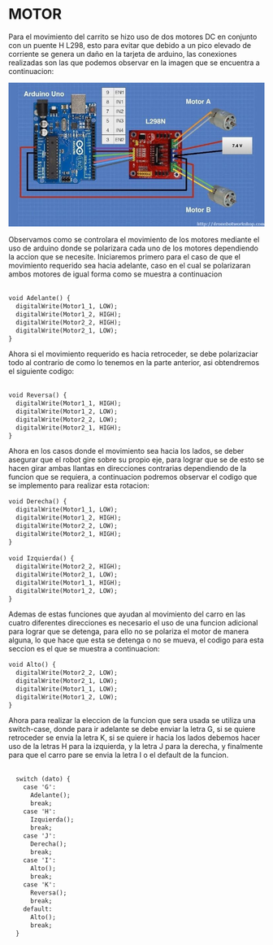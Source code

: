 # MOTOR

Para el movimiento del carrito se hizo uso de dos motores DC en conjunto con un puente H L298, esto para evitar que debido a un pico elevado de corriente se genera un daño en la tarjeta de arduino, las conexiones realizadas son las que podemos observar en la imagen que se encuentra a continuacion: 

<p align="center">

![Screenshot](/Imagenes/PuenteH.jpg)

</p> 

Observamos como se controlara el movimiento de los motores mediante el uso de arduino donde se polarizara cada uno de los motores dependiendo la accion que se necesite. Iniciaremos primero  para el caso de que el movimiento requerido sea hacia adelante, caso en el cual se polarizaran ambos motores de igual forma como se muestra a continuacion

``` 

void Adelante() {
  digitalWrite(Motor1_1, LOW);
  digitalWrite(Motor1_2, HIGH);
  digitalWrite(Motor2_2, HIGH);
  digitalWrite(Motor2_1, LOW);
}

```
Ahora si el movimiento requerido es hacia retroceder, se debe polarizaciar todo al contrario de como lo tenemos en la parte anterior, asi obtendremos el siguiente codigo: 

``` arduino

void Reversa() {
  digitalWrite(Motor1_1, HIGH);
  digitalWrite(Motor1_2, LOW);
  digitalWrite(Motor2_2, LOW);
  digitalWrite(Motor2_1, HIGH);
}

```

Ahora en los casos donde el movimiento sea hacia los lados, se deber asegurar que el robot gire sobre su propio eje, para lograr que se de esto se hacen girar ambas llantas en direcciones contrarias dependiendo de la funcion que se requiera, a continuacion podremos observar el codigo que se implemento para realizar esta rotacion: 

```
void Derecha() {
  digitalWrite(Motor1_1, LOW);
  digitalWrite(Motor1_2, HIGH);
  digitalWrite(Motor2_2, LOW);
  digitalWrite(Motor2_1, HIGH);
}

void Izquierda() {
  digitalWrite(Motor2_2, HIGH);
  digitalWrite(Motor2_1, LOW);
  digitalWrite(Motor1_1, HIGH);
  digitalWrite(Motor1_2, LOW);
}
```

Ademas de estas funciones que ayudan al movimiento del carro en las cuatro diferentes direcciones es necesario el uso de una funcion adicional para lograr que se detenga, para ello no se polariza el motor de manera alguna, lo que hace que esta se detenga o no se mueva, el codigo para esta seccion es el que se muestra a continuacion: 

```
void Alto() {
  digitalWrite(Motor2_2, LOW);
  digitalWrite(Motor2_1, LOW);
  digitalWrite(Motor1_1, LOW);
  digitalWrite(Motor1_2, LOW);
}

```

Ahora para realizar la eleccion de la funcion que sera usada se utiliza una switch-case, donde para 
ir adelante se debe enviar la letra G, si se quiere retroceder se envia la letra K, si se quiere ir hacia los lados debemos hacer uso de la letras H para la izquierda, y la letra J para la derecha, y finalmente para que el carro pare se envia la letra I o el default de la funcion. 


```

  switch (dato) {
    case 'G':
      Adelante();
      break;
    case 'H':
      Izquierda();
      break;
    case 'J':
      Derecha();
      break;
    case 'I':
      Alto();
      break;
    case 'K':
      Reversa();
      break;
    default:
      Alto();
      break;
  }

```
